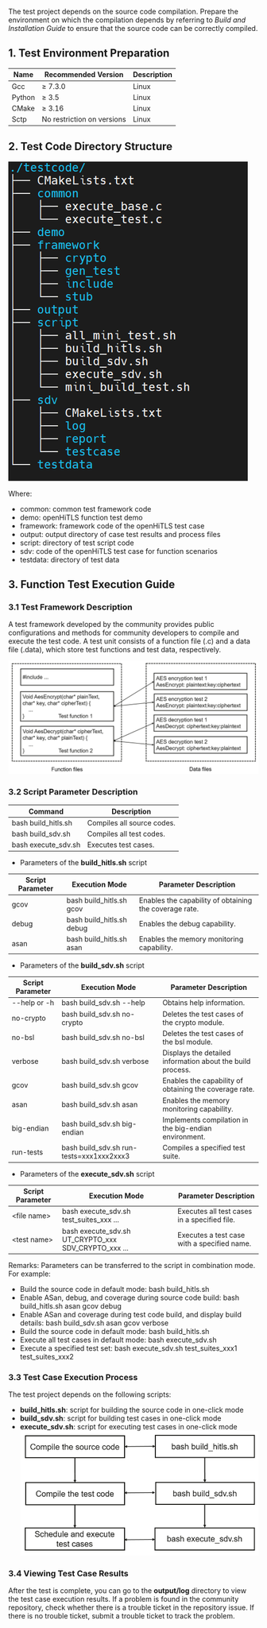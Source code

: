 The test project depends on the source code compilation. Prepare the environment on which the compilation depends by referring to *Build and Installation Guide* to ensure that the source code can be correctly compiled.

## 1. Test Environment Preparation

| **Name**| **Recommended Version**| **Description**                                           |
| -------- | ------------ | --------------------------------------------------- |
| Gcc      | ≥ 7.3.0       | Linux                                               |
| Python   | ≥ 3.5         | Linux                                               |
| CMake    | ≥ 3.16        | Linux                                               |
| Sctp    | No restriction on versions        | Linux                                               |

## 2. Test Code Directory Structure

![image](../images/User%20Guide/Test%20Guide_figures/DirectoryStructure.png)

Where:

- common: common test framework code
- demo: openHiTLS function test demo
- framework: framework code of the openHiTLS test case
- output: output directory of case test results and process files
- script: directory of test script code
- sdv: code of the openHiTLS test case for function scenarios
- testdata: directory of test data

## 3. Function Test Execution Guide

### 3.1 Test Framework Description

A test framework developed by the community provides public configurations and methods for community developers to compile and execute the test code. A test unit consists of a function file (.c) and a data file (.data), which store test functions and test data, respectively.

![image](../images/User%20Guide/Test%20Guide_figures/TestFrameworkDescription.png)

### 3.2 Script Parameter Description

| **Command**                   | **Description**                                                    |
| --------------------------- | ------------------------------------------------------------ |
| bash build_hitls.sh                 | Compiles all source codes.                                                |
| bash build_sdv.sh        | Compiles all test codes.                  |
| bash execute_sdv.sh | Executes test cases.|

- Parameters of the **build_hitls.sh** script

| **Script Parameter**|**Execution Mode**  |    **Parameter Description**                                       |
| -------- | ------------ | --------------------------------------------------- |
| gcov     |  bash build_hitls.sh gcov |Enables the capability of obtaining the coverage rate.        |
| debug | bash build_hitls.sh debug          |Enables the debug capability.                |
| asan    | bash build_hitls.sh asan         |Enables the memory monitoring capability.        |

- Parameters of the **build_sdv.sh** script

| **Script Parameter**|  **Execution Mode** |  **Parameter Description**                                        |
| -------- | ------------ | --------------------------------------------------- |
| --help or -h    |  bash build_sdv.sh --help |Obtains help information.       |
| no-crypto    | bash build_sdv.sh no-crypto         |Deletes the test cases of the crypto module.       |
| no-bsl    | bash build_sdv.sh no-bsl         | Deletes the test cases of the bsl module.       |
| verbose    |bash build_sdv.sh verbose          |Displays the detailed information about the build process.        |
| gcov     |  bash build_sdv.sh gcov  | Enables the capability of obtaining the coverage rate.      |
| asan    | bash build_sdv.sh asan         | Enables the memory monitoring capability.      |
| big-endian    |bash build_sdv.sh big-endian          | Implements compilation in the big-endian environment.       |
| run-tests    | bash build_sdv.sh run-tests=xxx1xxx2xxx3 |   Compiles a specified test suite.       |

- Parameters of the **execute_sdv.sh** script

| **Script Parameter**|  **Execution Mode**| **Parameter Description**                                           |
| -------- | ------------ | --------------------------------------------------- |
| \<file name\>    |  bash execute_sdv.sh test_suites_xxx ...  | Executes all test cases in a specified file.|
| \<test name\> | bash execute_sdv.sh UT_CRYPTO_xxx SDV_CRYPTO_xxx ...      |Executes a test case with a specified name. |

Remarks: Parameters can be transferred to the script in combination mode. For example:

- Build the source code in default mode: bash build_hitls.sh
- Enable ASan, debug, and coverage during source code build: bash build_hitls.sh asan gcov debug
- Enable ASan and coverage during test code build, and display build details: bash build_sdv.sh asan gcov verbose
- Build the source code in default mode: bash build_hitls.sh
- Execute all test cases in default mode: bash execute_sdv.sh
- Execute a specified test set: bash execute_sdv.sh test_suites_xxx1 test_suites_xxx2

### 3.3 Test Case Execution Process

The test project depends on the following scripts:

- **build_hitls.sh**: script for building the source code in one-click mode
- **build_sdv.sh**: script for building test cases in one-click mode
- **execute_sdv.sh**: script for executing test cases in one-click mode
  ![image](../images/User%20Guide/Test%20Guide_figures/TestCaseExecutionProcess.png)

### 3.4 Viewing Test Case Results

After the test is complete, you can go to the **output/log** directory to view the test case execution results. If a problem is found in the community repository, check whether there is a trouble ticket in the repository issue. If there is no trouble ticket, submit a trouble ticket to track the problem.
